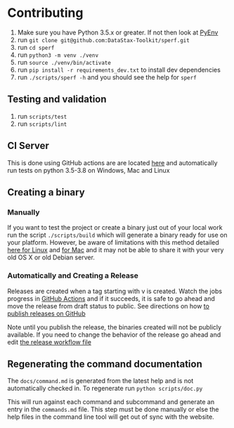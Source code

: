 # Contributing

1. Make sure you have Python 3.5.x or greater. If not then look at [PyEnv](https://github.com/pyenv/pyenv)
2. run `git clone git@github.com:DataStax-Toolkit/sperf.git`
3. run `cd sperf`
4. run `python3 -m venv ./venv`
5. run `source ./venv/bin/activate`
6. run `pip install -r requirements_dev.txt` to install dev dependencies
7. run `./scripts/sperf -h` and you should see the help for `sperf`

## Testing and validation

1. run `scripts/test`
2. run `scripts/lint`

## CI Server

This is done using GitHub actions are are located [here](https://github.com/DataStax-Toolkit/sperf/tree/master/.github/workflows) and automatically run
tests on python 3.5-3.8 on Windows, Mac and Linux

## Creating a binary

### Manually

If you want to test the project or create a binary just out of your local work run the script `./scripts/build` which
will generate a binary ready for use on your platform. However, be aware
of limitations with this method detailed [here for Linux](https://github.com/pyinstaller/pyinstaller/wiki/FAQ#gnulinux) and [for Mac](https://github.com/pyinstaller/pyinstaller/wiki/FAQ#mac-os-x) and
it may not be able to share it with your very old OS X or old Debian server.

### Automatically and Creating a Release

Releases are created when a tag starting with v is created. Watch the jobs progress in [GitHub Actions](https://github.com/DataStax-Toolkit/sperf/actions) and if it succeeds, 
it is safe to go ahead and move the release from draft status to public. See directions on how [to publish releases on GitHub](https://docs.github.com/en/github/administering-a-repository/managing-releases-in-a-repository)

Note until you publish the release, the binaries created will not be publicly available.
If you need to change the behavior of the release go ahead and edit [the release workflow file](https://github.com/DataStax-Toolkit/sperf/blob/master/.github/workflows/pythonrelease.yml)

## Regenerating the command documentation

The `docs/command.md` is generated from the latest help and is not automatically checked in. To regenerate run `python scripts/doc.py`

This will run against each command and subcommand and generate an entry in the `commands.md` file. This step must
be done manually or else the help files in the command line tool will get out of sync with the website.

